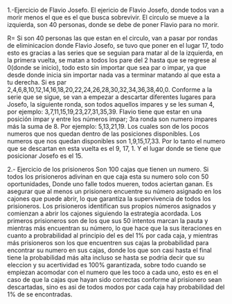 1.-Ejercicio de Flavio Josefo.
El ejericio de Flavio Josefo, donde todos van a morir menos el que es el que busca sobrevivir. El circulo se mueve a 
la izquierda, son 40 personas, donde se debe de poner Flavio para no morir.

R= Si son 40 personas las que estan en el circulo, van a pasar por rondas de eliminicacion donde Flavio Josefo, se tuvo que poner en el lugar 17,
todo esto es gracias a las series que se seguian para matar al de la izquierda, en la primera vuelta, se matan a todos los pare del 2 hasta que se regrese al 0(donde se inicio), 
todo esto sin importar que sea par o impar, ya que desde donde inicia sin importar nada vas a terminar matando al que esta a tu derecha.
Si es par 2,4,6,8,10,12,14,16,18,20,22,24,26,28,30,32,34,36,38,40,0.
Conforme a la serie que se sigue, se van a empezar a descartar diferentes lugares para Josefo, la siguiente ronda, son todos aquellos impares y se les suman 4, 
por ejemplo: 3,7,11,15,19,23,27,31,35,39.
Flavio tiene que estar en una posición impar y entre los números impar;
3ra ronda son numero impares más la suma de 8.
Por ejemplo: 5,13,21,19. Los cuales son de los pocos numeros que nos quedan dentro de las posiciones disponibles.
Los numeros que nos quedan disponibles son 1,9,15,17,33.
Por lo tanto el numero que se descartan en esta vuelta es el 9, 17, 1.
Y el lugar donde se tiene que posicionar Josefo es el 15.

2.- Ejercicio de los prisioneros
Son 100 cajas que tienen un numero. Si todos los prisioneros adivinan en que caja esta su numero solo con 50 oportunidades, 
Donde uno falle todos mueren, todos aciertan ganan.
Es asegurar que al menos un prisionero encuentre su número asignado en los cajones que puede abrir, lo que garantiza la supervivencia de todos los prisioneros. Los prisioneros identifican sus propios números asignados y comienzan a abrir los cajones siguiendo la estrategia acordada. Los primeros prisioneros son de los que sus 50 intentos marcan la pauta y mientras más encuentran su número, lo que hace que la
sus iteraciones en cuanto a probrabilidad al principio del es del 1% por cada caja, y mientras más prisioneros son los que encuentren sus cajas la probabilidad para encontrar su numero en sus cajas,
donde los que son casi hasta el final tiene la probabilidad más alta incluso se hasta se podria decir que su eleccion y su acertividad es 100% garantizada, sobre todo cuando se empiezan acomodar con el numero que les toco a cada uno, esto es en el caso de que la cajas que hayan sido correctas conforme al prisionero sean descartadas, sino es asi de todos modos por cada caja hay probabilidad del 1% de se 
encontradas.